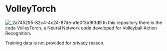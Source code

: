 # VolleyTorch
![_2a745295-82c4-4c24-87de-a1e0f3b9f3d9](https://github.com/Rkomi98/VolleyTorch/assets/72648197/bf1383ad-96b1-4d5e-8ca0-632cfea3ef0c)
In this repository there is the code VolleyTorch, a Neural Network code developed for Volleyball Action Recognition.

Training data is not provided for privacy reason.

